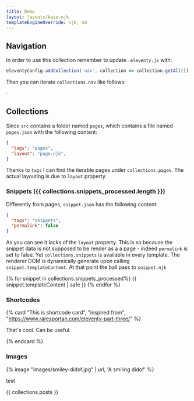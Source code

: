 ```yaml
---
title: Demo
layout: layouts/base.njk
templateEngineOverride: njk, md
---
```


## Navigation

In order to use this collection remember to update `.eleventy.js` with:

```js
eleventyConfig.addCollection('nav', collection => collection.getAll())
```

Than you can iterate `collections.nav` like follows:

<marquee direction="right">
{% for link in collections.nav %}
<a href="{{ link.url }}">{{ link.data.title }}</a>
{%- endfor %}
</marquee>

## Collections

Since `src` contains a folder named `pages`, which contains a file named `pages.json` with the following content:

```json
{
  "tags": "pages",
  "layout": "page.njk",
}
```

Thanks to `tags` I can find the iterable pages under `collections.pages`.
The actual layouting is due to `layout` property.

### Snippets ({{ collections.snippets_processed.length }})

Differently from pages, `snippet.json` has the following content:

```json
{
  "tags": "snippets",
  "permalink": false
}
```

As you can see it lacks of the `layout` property. This is so because the snippet data is not supposed to be render as a a page - indeed `permalink` is set to false.
Yet `collections.snippets` is available in every template. The renderer DOM is dynamically generate upon calling `snippet.templateContent`. At that point the ball pass to `snippet.njk`

{% for snippet in collections.snippets_processed%}
{{ snippet.templateContent | safe }}
{% endfor %}

### Shortcodes

{% card "This is shortcode card", "inspired from", "https://www.raresportan.com/eleventy-part-three/" %}

That's cool. Can be useful.

{% endcard %}


### Images

{% image "images/smiley-didof.jpg" | url, 'A smiling didof' %}

test

{{ collections.posts }}